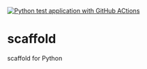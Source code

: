 [![Python test application with GitHub ACtions](https://github.com/ruggerizzo/scaffold/actions/workflows/main.yml/badge.svg)](https://github.com/ruggerizzo/scaffold/actions/workflows/main.yml)

# scaffold
scaffold for Python

